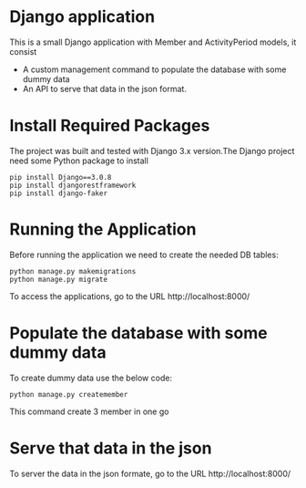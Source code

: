 # Django application
This is a small Django application with Member and ActivityPeriod models, it consist
- A custom management command to populate the database with some dummy data 
- An API to serve that data in the json format.

# Install Required Packages
The project was built and tested with Django 3.x version.The Django project need some Python package to install
```
pip install Django==3.0.8
pip install djangorestframework
pip install django-faker
```

# Running the Application
Before running the application we need to create the needed DB tables:
```
python manage.py makemigrations
python manage.py migrate
 ```
To access the applications, go to the URL http://localhost:8000/

# Populate the database with some dummy data
To create dummy data use the below code:
```
python manage.py createmember
```
This command create 3 member in one go

# Serve that data in the json
To server the data in the json formate, go to the URL http://localhost:8000/
